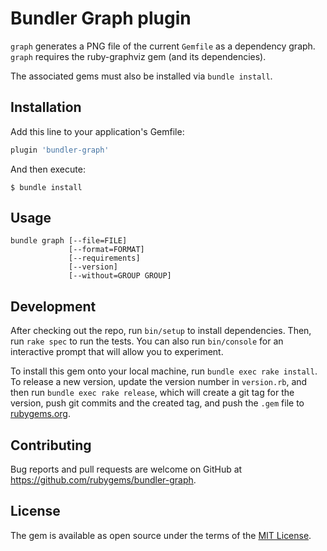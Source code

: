 # Bundler Graph plugin

`graph` generates a PNG file of the current `Gemfile` as a dependency graph.
`graph` requires the ruby-graphviz gem (and its dependencies).

The associated gems must also be installed via `bundle install`.

## Installation

Add this line to your application's Gemfile:

```ruby
plugin 'bundler-graph'
```

And then execute:

    $ bundle install

## Usage

```
bundle graph [--file=FILE]
             [--format=FORMAT]
             [--requirements]
             [--version]
             [--without=GROUP GROUP]
```

## Development

After checking out the repo, run `bin/setup` to install dependencies. Then, run `rake spec` to run the tests. You can also run `bin/console` for an interactive prompt that will allow you to experiment.

To install this gem onto your local machine, run `bundle exec rake install`. To release a new version, update the version number in `version.rb`, and then run `bundle exec rake release`, which will create a git tag for the version, push git commits and the created tag, and push the `.gem` file to [rubygems.org](https://rubygems.org).

## Contributing

Bug reports and pull requests are welcome on GitHub at https://github.com/rubygems/bundler-graph.

## License

The gem is available as open source under the terms of the [MIT License](https://opensource.org/licenses/MIT).

